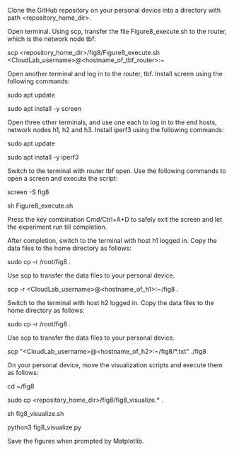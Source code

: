 Clone the GitHub repository on your personal device into a directory with path <repository_home_dir>.

Open terminal. Using scp, transfer the file Figure8_execute.sh to the router, which is the network node tbf:

  scp <repository_home_dir>/fig8/Figure8_execute.sh  <CloudLab_username>@<hostname_of_tbf_router>:~

Open another terminal and log in to the router, tbf. Install screen using the following commands:
  
  sudo apt update
  
  sudo apt install -y screen

Open three other terminals, and use one each to log in to the end hosts, network nodes h1, h2 and h3. Install iperf3 using the following commands:
  
  sudo apt update
  
  sudo apt install -y iperf3
  
Switch to the terminal with router tbf open. Use the following commands to open a screen and execute the script:
  
  screen -S fig8
  
  sh Figure8_execute.sh

Press the key combination Cmd/Ctrl+A+D to safely exit the screen and let the experiment run till completion.
  
After completion, switch to the terminal with host h1 logged in. Copy the data files to the home directory as follows:
  
  sudo cp -r /root/fig8 .

Use scp to transfer the data files to your personal device. 
  
  scp -r <CloudLab_username>@<hostname_of_h1>:~/fig8 .    

Switch to the terminal with host h2 logged in. Copy the data files to the home directory as follows:
  
  sudo cp -r /root/fig8 .

Use scp to transfer the data files to your personal device. 
  
  scp "<CloudLab_username>@<hostname_of_h2>:~/fig8/*.txt" ./fig8    
  

On your personal device, move the visualization scripts and execute them as follows:
  
  cd ~/fig8
  
  sudo cp <repository_home_dir>/fig8/fig8_visualize.* .
  
  sh fig8_visualize.sh
  
  python3 fig8_visualize.py

Save the figures when prompted by Matplotlib. 
